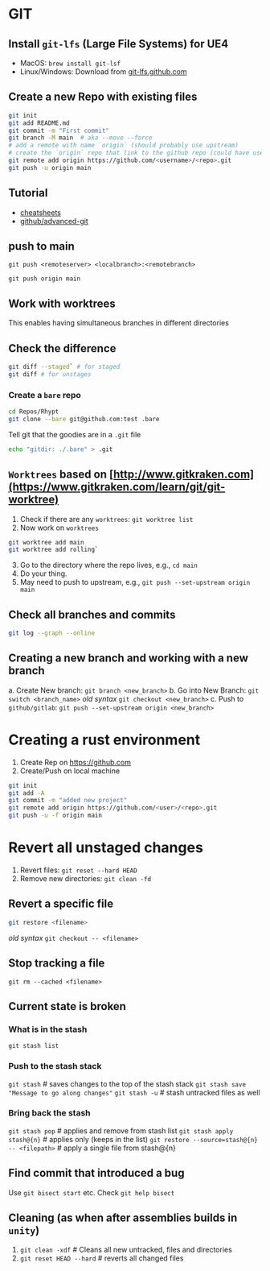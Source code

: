# GIT

## Install `git-lfs` (Large File Systems) for UE4

- MacOS: `brew install git-lsf`
- Linux/Windows: Download from [git-lfs.github.com](https://git-lfs.github.com)

## Create a new Repo with existing files

```zsh
git init
git add README.md
git commit -m "First commit"
git branch -M main  # aka --move --force
# add a remote with name `origin` (should probably use upstream)
# create the `origin` repo that link to the github repo (could have used github)
git remote add origin https://github.com/<username>/<repo>.git
git push -u origin main
```

## Tutorial

- [cheatsheets](https://github.com/mikeizbicki/ucr-cs100/blob/2015winter/textbook/cheatsheets/git-cheatsheet.md)
- [github/advanced-git](https://github.com/mikeizbicki/ucr-cs100/tree/2015winter/textbook/tools/git/advanced-git)

## push to main

`git push <remoteserver> <localbranch>:<remotebranch>`

`git push origin main`

## Work with worktrees

This enables having simultaneous branches in different directories

## Check the difference

```zsh
git diff --staged` # for staged
git diff # for unstages
```

### Create a `bare` repo

```zsh
cd Repos/Rhypt
git clone --bare git@github.com:test .bare
```

Tell git that the goodies are in a `.git` file

```zsh
echo "gitdir: ./.bare" > .git
```

## `Worktrees` based on [http://www.gitkraken.com](https://www.gitkraken.com/learn/git/git-worktree)

1. Check if there are any `worktrees`: `git worktree list`
2. Now work on `worktrees`

```zsh
git worktree add main
git worktree add rolling`

```

3. Go to the directory where the repo lives, e.g., `cd main`
4. Do your thing.
5. May need to push to upstream, e.g., `git push --set-upstream origin main`

## Check all branches and commits

```zsh
git log --graph --online
```

## Creating a new branch and working with a new branch

a. Create New branch: `git branch <new_branch>`
b. Go into New Branch: `git switch <branch_name>` _old syntax_ `git checkout <new_branch>`
c. Push to `github/gitlab`: `git push --set-upstream origin <new_branch>`

# Creating a rust environment

1. Create Rep on https://github.com
2. Create/Push on local machine

```zsh
git init
git add -A
git commit -m "added new project"
git remote add origin https://github.com/<user>/<repo>.git
git push -u -f origin main
```

# Revert all unstaged changes

1. Revert files: `git reset --hard HEAD`
2. Remove new directories: `git clean -fd`

## Revert a specific file

```zsh
git restore <filename>
```

_old syntax_ `git checkout -- <filename>`

## Stop tracking a file

`git rm --cached <filename>`

## Current state is broken

### What is in the stash

`git stash list`

### Push to the stash stack

`git stash` # saves changes to the top of the stash stack
`git stash save "Message to go along changes"`
`git stash -u` # stash untracked files as well

### Bring back the stash

`git stash pop` # applies and remove from stash list
`git stash apply stash@{n}` # applies only (keeps in the list)
`git restore --source=stash@{n} -- <filepath>` # apply a single file from stash@{n}

## Find commit that introduced a bug

Use `git bisect start` etc.
Check `git help bisect`

## Cleaning (as when after assemblies builds in `unity`)

1. `git clean -xdf` # Cleans all new untracked, files and directories
2. `git reset HEAD --hard` # reverts all changed files
